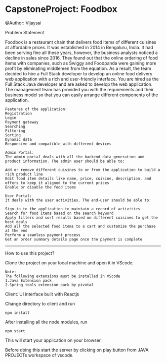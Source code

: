 # CapstoneProject: Foodbox

@Author: Vijaysai

Problem Statement

Foodbox is a restaurant chain that delivers food items of different cuisines at affordable prices. It was established in 2014 in Bengaluru, India. It had been serving fine all these years, however, the business analysts noticed a decline in sales since 2016. They found out that the online ordering of food items with companies, such as Swiggy and Foodpanda were gaining more profit by eliminating middlemen from the equation. As a result, the team decided to hire a Full Stack developer to develop an online food delivery web application with a rich and user-friendly interface.
You are hired as the Full Stack Java developer and are asked to develop the web application. The management team has provided you with the requirements and their business model so that you can easily arrange different components of the application.

    Features of the application:
    Registration
    Login
    Payment gateway
    Searching
    Filtering
    Sorting
    Dynamic data
    Responsive and compatible with different devices
    
    Admin Portal:
    The admin portal deals with all the backend data generation and product information. The admin user should be able to:

    Add or remove different cuisines to or from the application to build a rich product line
    Edit food item details like name, price, cuisine, description, and offers to keep it aligned to the current prices
    Enable or disable the food items

    User Portal:
    It deals with the user activities. The end-user should be able to:

    Sign-in to the application to maintain a record of activities
    Search for food items based on the search keyword
    Apply filters and sort results based on different cuisines to get the best deals
    Add all the selected food items to a cart and customize the purchase at the end
    Perform a seamless payment process
    Get an order summary details page once the payment is complete

--------------------------------------------------------------------------------------------------------------

  How to use this project?
  
  Clone the project on your local machine and open it in VScode.
   
    Note:
    The following extensions must be installed in VScode
    1.Java Extension pack
    2.Spring tools extension pack by pivotal

Client: UI interface built with Reactjs

Change directory to client and run 
  
    npm install

After installing all the node modules, run 

    npm start

This will start your application on your browser. 

Before doing this start the server by clicking on play button from JAVA PROJECTs workspace of vscode.

